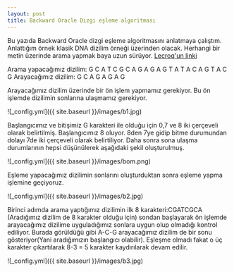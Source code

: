 ```yaml
---
layout: post
title: Backward Oracle Dizgi eşleme algoritması
---
```


Bu yazıda Backward Oracle dizgi eşleme algoritmasını anlatmaya çalıştım. Anlattığım örnek klasik DNA dizilim örneği üzerinden olacak. Herhangi bir metin üzerinde arama yapmak baya uzun sürüyor.
[ Lecroq'un linki](http://www-igm.univ-mlv.fr/~lecroq/string/bom.html) 

Arama yapacağımız dizilim: G C A T C G C A G A G A G T A T A C A G T A C G
Arayacağımız dizilim: G C A G A G A G

Arayacağımız dizilim üzerinde bir ön işlem yapmamız gerekiyor. Bu ön işlemde dizilimin sonlarına ulaşmamız gerekiyor.


![_config.yml]({{ site.baseurl }}/images/b1.jpg)

Başlangıcımız ve bitişimiz G karakteri ile olduğu için 0,7 ve 8 iki çerçeveli olarak belirtilmiş. Başlangıcımız 8 oluyor. 8den 7ye gidip bitme durumundan dolayı 7de iki çerçeveli olarak belirtiliyor.
Daha sonra sona ulaşma durumlarının hepsi düşünülerek aşağıdaki şekil oluşturulmuş.



![_config.yml]({{ site.baseurl }}/images/bom.png)

Eşleme yapacağımız dizilimin sonlarını oluşturduktan sonra eşleme yapma işlemine geçiyoruz.

![_config.yml]({{ site.baseurl }}/images/b2.jpg)

Birinci adımda arama yaptığımız dizilimin ilk 8 karakteri:CGATCGCA (Aradığımız dizilim de 8 karakter olduğu için)  sondan başlayarak ön işlemde arayacağımız dizilime uyguladığımız sonlara uygun olup olmadığı kontrol ediliyor. Burada görüldüğü gibi A-C-G arayacağımız dizilim de bir sonu gösteriyor(Yani aradığımızın başlangıcı olabilir). Eşleşme olmadı fakat o üç karakter çıkartılarak 8-3 = 5 karakter kaydırılarak devam edilir.

![_config.yml]({{ site.baseurl }}/images/b3.jpg)
